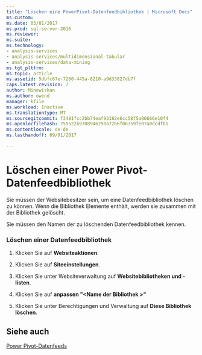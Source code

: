 ```yaml
---
title: "Löschen eine PowerPivot-Datenfeedbibliothek | Microsoft Docs"
ms.custom: 
ms.date: 03/01/2017
ms.prod: sql-server-2016
ms.reviewer: 
ms.suite: 
ms.technology:
- analysis-services
- analysis-services/multidimensional-tabular
- analysis-services/data-mining
ms.tgt_pltfrm: 
ms.topic: article
ms.assetid: 5dbfc67e-7260-445a-8210-a9d33827db7f
caps.latest.revision: 7
author: Minewiskan
ms.author: owend
manager: kfile
ms.workload: Inactive
ms.translationtype: MT
ms.sourcegitcommit: f3481fcc2bb74eaf93182e6cc58f5a06666e10f4
ms.openlocfilehash: 759522b9708946298a7266f06359fe07a0dcdfb1
ms.contentlocale: de-de
ms.lasthandoff: 09/01/2017

---
```

# <a name="delete-a-power-pivot-data-feed-library"></a>Löschen einer Power Pivot-Datenfeedbibliothek
  Sie müssen der Websitebesitzer sein, um eine Datenfeedbibliothek löschen zu können. Wenn die Bibliothek Elemente enthält, werden sie zusammen mit der Bibliothek gelöscht.  
  
 Sie müssen den Namen der zu löschenden Datenfeedbibliothek kennen.  
  
### <a name="delete-a-data-feed-library"></a>Löschen einer Datenfeedbibliothek  
  
1.  Klicken Sie auf **Websiteaktionen**.  
  
2.  Klicken Sie auf **Siteeinstellungen**.  
  
3.  Klicken Sie unter Websiteverwaltung auf **Websitebibliotheken und -listen**.  
  
4.  Klicken Sie auf **anpassen "\<Name der Bibliothek >"**  
  
5.  Klicken Sie unter Berechtigungen und Verwaltung auf **Diese Bibliothek löschen**.  
  
## <a name="see-also"></a>Siehe auch  
 [Power Pivot-Datenfeeds](../../analysis-services/power-pivot-sharepoint/power-pivot-data-feeds.md)  
  
  

